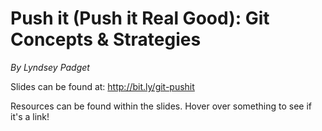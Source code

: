 # Push it (Push it Real Good): Git Concepts & Strategies
*By Lyndsey Padget*

Slides can be found at: http://bit.ly/git-pushit

Resources can be found within the slides. Hover over something to see if it's a link!

